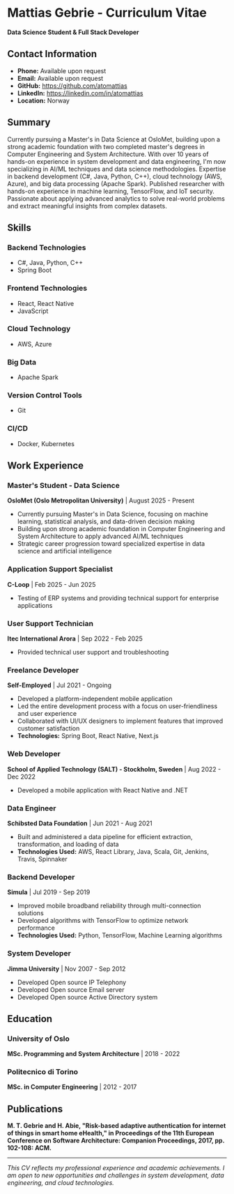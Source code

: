 # Mattias Gebrie - Curriculum Vitae

**Data Science Student & Full Stack Developer**

## Contact Information
- **Phone:** Available upon request
- **Email:** Available upon request
- **GitHub:** https://github.com/atomattias
- **LinkedIn:** https://linkedin.com/in/atomattias
- **Location:** Norway

## Summary

Currently pursuing a Master's in Data Science at OsloMet, building upon a strong academic foundation with two completed master's degrees in Computer Engineering and System Architecture. With over 10 years of hands-on experience in system development and data engineering, I'm now specializing in AI/ML techniques and data science methodologies. Expertise in backend development (C#, Java, Python, C++), cloud technology (AWS, Azure), and big data processing (Apache Spark). Published researcher with hands-on experience in machine learning, TensorFlow, and IoT security. Passionate about applying advanced analytics to solve real-world problems and extract meaningful insights from complex datasets.

## Skills

### Backend Technologies
- C#, Java, Python, C++
- Spring Boot

### Frontend Technologies
- React, React Native
- JavaScript

### Cloud Technology
- AWS, Azure

### Big Data
- Apache Spark

### Version Control Tools
- Git

### CI/CD
- Docker, Kubernetes

## Work Experience

### Master's Student - Data Science
**OsloMet (Oslo Metropolitan University)** | August 2025 - Present
- Currently pursuing Master's in Data Science, focusing on machine learning, statistical analysis, and data-driven decision making
- Building upon strong academic foundation in Computer Engineering and System Architecture to apply advanced AI/ML techniques
- Strategic career progression toward specialized expertise in data science and artificial intelligence

### Application Support Specialist
**C-Loop** | Feb 2025 - Jun 2025
- Testing of ERP systems and providing technical support for enterprise applications

### User Support Technician
**Itec International Arora** | Sep 2022 - Feb 2025
- Provided technical user support and troubleshooting

### Freelance Developer
**Self-Employed** | Jul 2021 - Ongoing
- Developed a platform-independent mobile application
- Led the entire development process with a focus on user-friendliness and user experience
- Collaborated with UI/UX designers to implement features that improved customer satisfaction
- **Technologies:** Spring Boot, React Native, Next.js

### Web Developer
**School of Applied Technology (SALT) - Stockholm, Sweden** | Aug 2022 - Dec 2022
- Developed a mobile application with React Native and .NET

### Data Engineer
**Schibsted Data Foundation** | Jun 2021 - Aug 2021
- Built and administered a data pipeline for efficient extraction, transformation, and loading of data
- **Technologies Used:** AWS, React Library, Java, Scala, Git, Jenkins, Travis, Spinnaker

### Backend Developer
**Simula** | Jul 2019 - Sep 2019
- Improved mobile broadband reliability through multi-connection solutions
- Developed algorithms with TensorFlow to optimize network performance
- **Technologies Used:** Python, TensorFlow, Machine Learning algorithms

### System Developer
**Jimma University** | Nov 2007 - Sep 2012
- Developed Open source IP Telephony
- Developed Open source Email server
- Developed Open source Active Directory system

## Education

### University of Oslo
**MSc. Programming and System Architecture** | 2018 - 2022

### Politecnico di Torino
**MSc. in Computer Engineering** | 2012 - 2017

## Publications

**M. T. Gebrie and H. Abie, "Risk-based adaptive authentication for internet of things in smart home eHealth," in Proceedings of the 11th European Conference on Software Architecture: Companion Proceedings, 2017, pp. 102-108: ACM.**

---

*This CV reflects my professional experience and academic achievements. I am open to new opportunities and challenges in system development, data engineering, and cloud technologies.*
